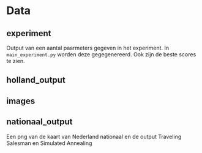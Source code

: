 # Data

## experiment
Output van een aantal paarmeters gegeven in het experiment. In `main_experiment.py` worden deze gegegenereerd. Ook zijn de beste scores te zien.

## holland_output


## images

## nationaal_output
Een png van de kaart van Nederland nationaal en de output Traveling Salesman en Simulated Annealing